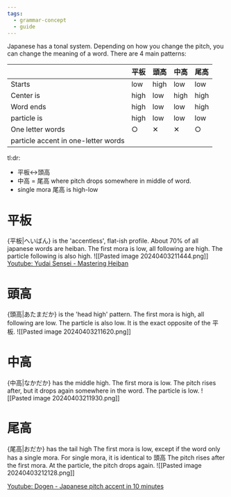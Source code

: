 ```yaml
---
tags:
  - grammar-concept
  - guide
---
```

Japanese has a tonal system. Depending on how you change the pitch, you can change the meaning of a word. There are 4 main patterns:

|                                     | 平板   | 頭高   | 中高   | 尾高   |
| ----------------------------------- | ---- | ---- | ---- | ---- |
| Starts                              | low  | high | low  | low  |
| Center is                           | high | low  | high | high |
| Word ends                           | high | low  | low  | high |
| particle is                         | high | low  | low  | low  |
| One letter words                    | ○    | ✕    | ✕    | ○    |
| particle accent in one-letter words |      |      |      |      |
tl:dr: 
- 平板↔頭高
- 中高 = 尾高 where pitch drops somewhere in middle of word.
- single mora 尾高 is high-low
# 平板
{平板|へいばん} is the 'accentless', flat-ish profile.
About 70% of all japanese words are heiban.
The first mora is low, all following are high.
The particle following is also high.
![[Pasted image 20240403211444.png]]
[Youtube: Yudai Sensei - Mastering Heiban](https://www.youtube.com/watch?v=doWZiDKvf6U)
# 頭高
{頭高|あたまだか} is the 'head high' pattern.
The first mora is high, all following are low.
The particle is also low.
It is the exact opposite of the 平板.
![[Pasted image 20240403211620.png]]

# 中高
{中高|なかだか} has the middle high.
The first mora is low. The pitch rises after, but it drops again somewhere in the word.
The particle is low.
![[Pasted image 20240403211930.png]]

# 尾高
{尾高|おだか} has the tail high
The first mora is low, except if the word only has a single mora. For single mora, it is identical to 頭高
The pitch rises after the first mora.
At the particle, the pitch drops again.
![[Pasted image 20240403212128.png]]

[Youtube: Dogen - Japanese pitch accent in 10 minutes](https://youtu.be/O6AoilGEers?si=mr7BHuahKX_mqzfK)
